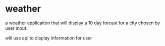 # weather

a weather applicaiton that will display a 10 day forcast for a city chosen by user input.

will use api to display information for user